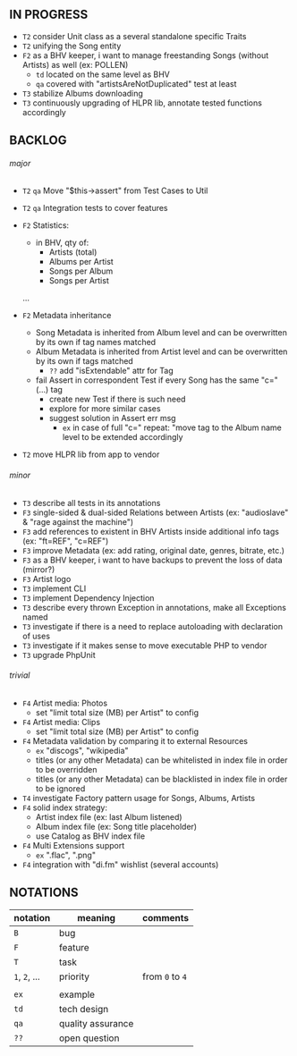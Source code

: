 
## IN PROGRESS
- `T2` consider Unit class as a several standalone specific Traits
- `T2` unifying the Song entity
- `F2` as a BHV keeper, i want to manage freestanding Songs (without Artists) as well (ex: POLLEN)
    - `td` located on the same level as BHV
    - `qa` covered with "artistsAreNotDuplicated" test at least
- `T3` stabilize Albums downloading
- `T3` continuously upgrading of HLPR lib, annotate tested functions accordingly



## BACKLOG

###### major
- `T2` `qa` Move "$this->assert" from Test Cases to Util
- `T2` `qa` Integration tests to cover features
- `F2` Statistics:
    - in BHV, qty of:
        - Artists (total)
        - Albums per Artist
        - Songs per Album
        - Songs per Artist



    ...

- `F2` Metadata inheritance
    - Song Metadata is inherited from Album level and can be overwritten by its own if tag names matched
    - Album Metadata is inherited from Artist level and can be overwritten by its own if tags matched
        - `??` add "isExtendable" attr for Tag
    - fail Assert in correspondent Test if every Song has the same "c=" (...) tag
        - create new Test if there is such need
        - explore for more similar cases
        - suggest solution in Assert err msg
            - `ex` in case of full "c=" repeat: "move tag to the Album name level to be extended accordingly
- `T2` move HLPR lib from app to vendor

###### minor
- `T3` describe all tests in its annotations
- `F3` single-sided & dual-sided Relations between Artists (ex: "audioslave" & "rage against the machine")
- `F3` add references to existent in BHV Artists inside additional info tags (ex: "ft=REF", "c=REF")
- `F3` improve Metadata (ex: add rating, original date, genres, bitrate, etc.)
- `F3` as a BHV keeper, i want to have backups to prevent the loss of data (mirror?)
- `F3` Artist logo
- `T3` implement CLI
- `T3` implement Dependency Injection
- `T3` describe every thrown Exception in annotations, make all Exceptions named
- `T3` investigate if there is a need to replace autoloading with declaration of uses
- `T3` investigate if it makes sense to move executable PHP to vendor
- `T3` upgrade PhpUnit

###### trivial
- `F4` Artist media: Photos
    - set "limit total size (MB) per Artist" to config
- `F4` Artist media: Clips
    - set "limit total size (MB) per Artist" to config
- `F4` Metadata validation by comparing it to external Resources
    - `ex` "discogs", "wikipedia"
    - titles (or any other Metadata) can be whitelisted in index file in order to be overridden
    - titles (or any other Metadata) can be blacklisted in index file in order to be ignored
- `T4` investigate Factory pattern usage for Songs, Albums, Artists
- `F4` solid index strategy:
    - Artist index file (ex: last Album listened)
    - Album index file (ex: Song title placeholder)
    - use Catalog as BHV index file
- `F4` Multi Extensions support
    - `ex` ".flac", ".png"
- `F4` integration with "di.fm" wishlist (several accounts)



## NOTATIONS

   | notation    | meaning             | comments      |
   |-------------|---------------------|---------------|
   |  `B`        | bug                 |               |
   |  `F`        | feature             |               |
   |  `T`        | task                |               |
   |`1`, `2`, ...| priority            |from `0` to `4`|
   |             |                     |               |
   |    `ex`     | example             |               |
   |    `td`     | tech design         |               |
   |    `qa`     | quality assurance   |               |
   |    `??`     | open question       |               |


